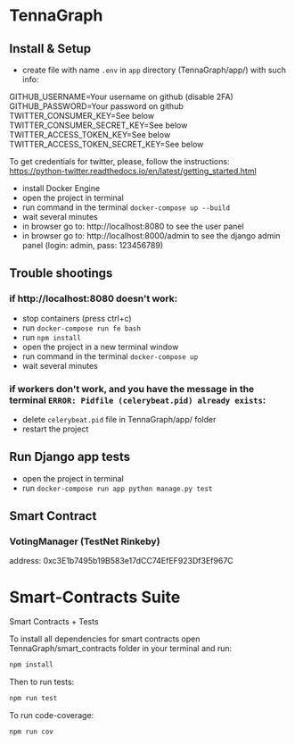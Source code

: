 # TennaGraph

## Install & Setup
- create file with name `.env` in `app` directory (TennaGraph/app/) with such info:


GITHUB_USERNAME=Your username on github (disable 2FA)<br />
GITHUB_PASSWORD=Your password on github<br />
TWITTER_CONSUMER_KEY=See below<br />
TWITTER_CONSUMER_SECRET_KEY=See below<br />
TWITTER_ACCESS_TOKEN_KEY=See below<br />
TWITTER_ACCESS_TOKEN_SECRET_KEY=See below<br />

To get credentials for twitter, please, follow the instructions:<br />
https://python-twitter.readthedocs.io/en/latest/getting_started.html

- install Docker Engine
- open the project in terminal
- run command in the terminal `docker-compose up --build`
- wait several minutes
- in browser go to: http://localhost:8080 to see the user panel 
- in browser go to: http://localhost:8000/admin to see the django admin panel (login: admin, pass: 123456789)

## Trouble shootings
### if http://localhost:8080 doesn't work:
- stop containers (press ctrl+c)
- run `docker-compose run fe bash`
- run `npm install`
- open the project in a new terminal window
- run command in the terminal `docker-compose up`
- wait several minutes

###  if workers don't work, and you have the message in the terminal `ERROR: Pidfile (celerybeat.pid) already exists`:
- delete `celerybeat.pid` file in TennaGraph/app/ folder
- restart the project

## Run Django app tests
- open the project in terminal
- run `docker-compose run app python manage.py test`

## Smart Contract
### VotingManager (TestNet Rinkeby)
address: 0xc3E1b7495b19B583e17dCC74EfEF923Df3Ef967C

# Smart-Contracts Suite
Smart Contracts + Tests

To install all dependencies for smart contracts open TennaGraph/smart_contracts folder in your terminal and run:
``` bash
npm install
```

Then to run tests:
``` bash
npm run test
```

To run code-coverage:
``` bash
npm run cov
```
